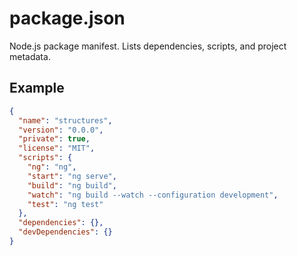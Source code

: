 # package.json

Node.js package manifest. Lists dependencies, scripts, and project metadata.

## Example

```json
{
  "name": "structures",
  "version": "0.0.0",
  "private": true,
  "license": "MIT",
  "scripts": {
    "ng": "ng",
    "start": "ng serve",
    "build": "ng build",
    "watch": "ng build --watch --configuration development",
    "test": "ng test"
  },
  "dependencies": {},
  "devDependencies": {}
}
```
